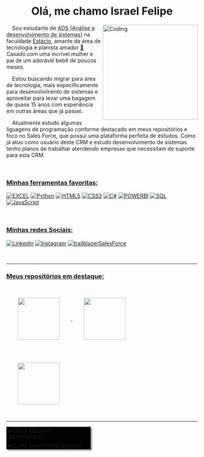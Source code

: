 <h1 align="center">Olá, me chamo Israel Felipe</h1>

<picture style="border: 20px">
<img align="right" alt="Coding" width="250" src="https://i.pinimg.com/564x/8a/84/8d/8a848d5954e46c559b1ac387950fbc3f.jpg">
</picture>

<main style="border: 20px">
<p style=text-indent:3%>
Sou estudante de <abbr title="Análise e desenvolvimento de sistemas">ADS (Análise e desenvolvimento de sistemas)</abbr> na faculdade <a href="https://estacio.br/#!">Estácio</a>, amante da área de tecnologia e pianista amador <abbr title="Estudei na escola Fundação das Artes em São Caetano do Sul/SP por aproximadamente 5 anos 🤓 rsrs">🎹</abbr>. Casado com uma incrível mulher e pai de um adorável bebê de poucos meses. </p>
<p style=text-indent:3%>
Estou buscando migrar para área de tecnologia, mais expecificamente para desenvolvimento de sistemas e aproveitar para levar uma bagagem de quase 15 anos com esperiência em outras áreas que já passei.</p>
<p style=text-indent:3%>

<p style=text-indent:3%>
Atualmente estudo algumas liguagens de programação conforme destacado em meus repositórios e foco no Sales Force, que possui uma plataforma perfeita de estudos. Como já atuo como usuário deste CRM e estudo desenvolvimento de sistemas tenho planos de trabalhar atendendo empresas que necessitam de suporte para esta CRM.
</p>

</main>

<br>

<h3 align="left" style="text-decoration: underline">Minhas ferramentas favoritas:</h3>
 

[![EXCEL](https://img.shields.io/badge/-Excel-000?style=for-the-badge&logo=microsoft-excel&logoColor=107C41)](https://github.com/IsraelSouza1991)
[![Python](https://img.shields.io/badge/Python-000?style=for-the-badge&logo=python)](https://github.com/IsraelSouza1991)
[![HTML5](https://img.shields.io/badge/HTML5-000?style=for-the-badge&logo=html5)](https://github.com/IsraelSouza1991)
[![CSS3](https://img.shields.io/badge/CSS3-000?style=for-the-badge&logo=css3&logoColor=264CE4)](https://github.com/IsraelSouza1991)
[![C#](https://img.shields.io/badge/C%23-000?style=for-the-badge&logo=c-sharp&logoColor=823085)](https://github.com/IsraelSouza1991)
[![POWERBI](https://img.shields.io/badge/-Power%20BI-000?style=for-the-badge&logo=power-bi&logoColor=F2C811)](https://github.com/IsraelSouza1991)
[![SQL](https://img.shields.io/badge/-SQL-000?style=for-the-badge&logo=microsoft-sql-server&logoColor=orange)](https://github.com/IsraelSouza1991)
[![JavaScript](https://img.shields.io/badge/JavaScript-000?style=for-the-badge&logo=javascript)](https://github.com/IsraelSouza1991)


<br>

<h3 align="left" style="text-decoration: underline">Minhas redes Sociais:</h3>
 
[![LinkedIn](https://img.shields.io/badge/LinkedIn-000?style=for-the-badge&logo=linkedin&logoColor=0E76A8)](https://www.linkedin.com/in/israel-felipe-oliveira-souza/)
[![Instagram](https://img.shields.io/badge/Instagram-000?style=for-the-badge&logo=instagram)](https://www.instagram.com/israel_o_souza/)
[![trailblazerSalesForce](https://img.shields.io/badge/trailblazer_SalesForce-000?style=for-the-badge&logo=salesforce)](https://www.salesforce.com/trailblazer/israelfelipesouza)
<!-- [![Facebook](https://img.shields.io/badge/Facebook-000?style=for-the-badge&logo=facebook)](https://www.facebook.com/SEUUSERNAME/)	 -->

<br>

***
<h3 aligh="left" style="text-decoration:underline"> Meus repositórios em destaque:</h3>


<a href="https://github.com/ISRAELSOUZA1991/Meus_Estudos_HTMLeCSS_CursoEmVideo">
  <img height=110 align="center" style="padding:30px" src="https://github-readme-stats.vercel.app/api/pin/?username=ISRAELSOUZA1991&repo=Meus_Estudos_HTMLeCSS_CursoEmVideo&bg_color=1F1F1F&border_color=fff&show_icons=true&icon_color=fff&title_color=fff&text_color=fff" />
</a>

<a href="https://github.com/IsraelSouza1991/MeusEstudos-Python-do-CursoEmVideo">
  <img height=110  align="center" style="padding: 30px" src="https://github-readme-stats.vercel.app/api/pin/?username=ISRAELSOUZA1991&repo=MeusEstudos-Python-do-CursoEmVideo&bg_color=1F1F1F&border_color=fff&show_icons=true&icon_color=fff&title_color=fff&text_color=fff" />
</a>

<a href="https://github.com/IsraelSouza1991/Projeto-one-piece">
  <img height=110  align="center" style="padding: 30px" src="https://github-readme-stats.vercel.app/api/pin/?username=ISRAELSOUZA1991&repo=Projeto-one-piece&bg_color=1F1F1F&border_color=fff&show_icons=true&icon_color=fff&title_color=fff&text_color=fff" />
</a>

***

<details salign="left">
<br>
<summary style="padding: 2px 6px; width: 15em; background-color:black; border: none; box-shadow: 3px 3px 4px gray; cursor: pointer">VEJA MINHAS ESTATÍSTICAS</summary>

![Top Langs](https://github-readme-stats-git-masterrstaa-rickstaa.vercel.app/api/top-langs/?username=ISRAELSOUZA1991&bg_color=1F1F1F&border_color=fff&title_color=FFFFFF&text_color=FFF)

![GitHub Stats](https://github-readme-stats.vercel.app/api?username=ISRAELSOUZA1991&theme=transparent&bg_color=1F1F1F&border_color=FFF&show_icons=true&icon_color=fff&title_color=FFFFFF&text_color=FFF)

[![GitHub Streak](https://streak-stats.demolab.com/?user=ISRAELSOUZA1991&theme=onedark&background=1F1F1F&border=fff&dates=fff)](https://git.io/streak-stats) 

</details>

<details>
 <summary style="padding: 2px 6px; width: 15em; background-color:black; border: none; box-shadow: 3px 3px 4px gray; cursor: pointer">Links para minhas páginas</summary>
 <ul>
  <li><a href="https://israelsouza1991.github.io/Projeto-one-piece/" target="_blank">Site One Piece</a></li>
 </ul> 
</details>
